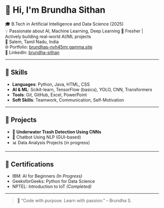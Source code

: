 # 👋 Hi, I'm Brundha Sithan

🎓 B.Tech in Artificial Intelligence and Data Science (2025)  
💡 Passionate about AI, Machine Learning, Deep Learning 
🚀 Fresher | Actively building real-world AI/ML projects  
📍 Salem, Tamil Nadu, India  
🌐 Portfolio: [brundhas-nvh45mr.gamma.site](https://brundhas-nvh45mr.gamma.site)  
🔗 LinkedIn: [brundha-sithan](https://www.linkedin.com/in/brundha-sithan)

---
## 💼 Skills
- **Languages**: Python, Java, HTML, CSS
- **AI & ML**: Scikit-learn, TensorFlow (basics), YOLO, CNN, Transformers
- **Tools**: Git, GitHub, Excel, PowerPoint
- **Soft Skills**: Teamwork, Communication, Self-Motivation

---

## 📌 Projects
- 🐠 **Underwater Trash Detection Using CNNs**
- 🤖 Chatbot Using NLP (GUI-based)
- 📊 Data Analysis Projects (in progress)

---

## 📜 Certifications
- IBM: AI for Beginners *(In Progress)*
- GeeksforGeeks: Python for Data Science
- NPTEL: Introduction to IoT *(Completed)*

---

> 🌟 “Code with purpose. Learn with passion.” – Brundha S.

